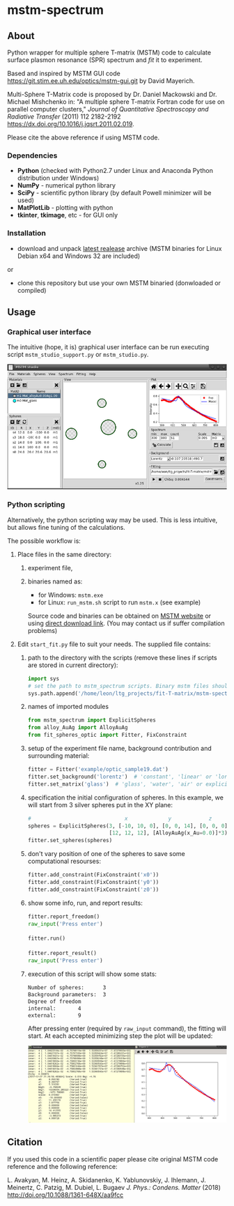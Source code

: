 # mstm-spectrum
## About
Python wrapper for multiple sphere T-matrix (MSTM) code to calculate surface plasmon resonance (SPR) spectrum and *fit* it to experiment.

Based and inspired by MSТM GUI code <https://git.stim.ee.uh.edu/optics/mstm-gui.git> by David Mayerich.

Multi-Sphere T-Matrix code is proposed by Dr. Daniel Mackowski and Dr. Michael Mishchenko in:
"A multiple sphere T-matrix Fortran code for use on parallel computer clusters,"
*Journal of Quantitative Spectroscopy and Radiative Transfer* (2011) 112 2182-2192
<https://dx.doi.org/10.1016/j.jqsrt.2011.02.019>.

Please cite the above reference if using MSTM code.

### Dependencies

* **Python** (checked with Python2.7 under Linux and Anaconda Python distribution under Windows)
* **NumPy** - numerical python library
* **SciPy** - scientific python library (by default Powell minimizer will be used)
* **MatPlotLib** - plotting with python
* **tkinter**, **tkimage**, etc - for GUI only

### Installation

* download and unpack [latest realease](releases/latest) archive (MSTM binaries for Linux Debian x64 and Windows 32 are included)

or

* clone this repository but use your own MSTM binaried (donwloaded or compiled)



## Usage

### Graphical user interface

The intuitive (hope, it is) graphical user interface
 can be run executing script `mstm_studio_support.py` or `mstm_studio.py`.

![GUI screenshot image][screen_gui]

### Python scripting

Alternatively, the python scripting way may be used.
This is less intuitive, but allows fine tuning of the calculations.

The possible workflow is:

1. Place files in the same directory:
    1. experiment file,
    1. binaries named as:
        * for Windows: `mstm.exe`
        * for Linux: `run_mstm.sh` script to run `mstm.x` (see example)

        Source code and binaries can be obtained on [MSTM website](http://eng.auburn.edu/users/dmckwski/scatcodes/)
        or using [direct download link](http://eng.auburn.edu/users/dmckwski/scatcodes/mstm%20v3.0.zip).
        (You may contact us if suffer compilation problems)
1. Edit `start_fit.py` file to suit your needs. The supplied file contains:
    1. path to the directory with the scripts (remove these lines if scripts are stored in current directory):

        ``` python
        import sys
        # set the path to mstm_spectrum scripts. Binary mstm files should be in current folder.
        sys.path.append('/home/leon/ltg_projects/fit-T-matrix/mstm-spectrum')
        ```
    1. names of imported modules

        ``` python
        from mstm_spectrum import ExplicitSpheres
        from alloy_AuAg import AlloyAuAg
        from fit_spheres_optic import Fitter, FixConstraint
        ```
    1. setup of the experiment file name, background contribution and surrounding material:

        ``` python
        fitter = Fitter('example/optic_sample19.dat')
        fitter.set_background('lorentz')  # 'constant', 'linear' or 'lorentz'
        fitter.set_matrix('glass')  # 'glass', 'water', 'air' or explicit value, i.e. 1.66+0.1j
        ```
    1. specification the initial configuration of spheres.
       In this example, we will start from 3 silver spheres put in the XY plane:

        ``` python
        #                              x             y            z
        spheres = ExplicitSpheres(3, [-10, 10, 0], [0, 0, 14], [0, 0, 0],
                                  [12, 12, 12], [AlloyAuAg(x_Au=0.0)]*3)
        fitter.set_spheres(spheres)
        ```
    1. don't vary position of one of the spheres to save some computational resourses:

        ``` python
        fitter.add_constraint(FixConstraint('x0'))
        fitter.add_constraint(FixConstraint('y0'))
        fitter.add_constraint(FixConstraint('z0'))
        ```
    1. show some info, run, and report results:

        ``` python
        fitter.report_freedom()
        raw_input('Press enter')

        fitter.run()

        fitter.report_result()
        raw_input('Press enter')
        ```
    1. execution of this script will show some stats:

        ```
        Number of spheres:      3
        Background parameters:  3
        Degree of freedom
        internal:       4
        external:       9

        ```
        After pressing enter (required by `raw_input` command),
        the fitting will start.
        At each accepted minimizing step the plot will be updated:

        ![Screenshot image][screen]


## Citation

If you used this code in a scientific paper please cite original MSTM code reference and the following reference:

L. Avakyan, M. Heinz, A. Skidanenko, K. Yablunovskiy, J. Ihlemann, J. Meinertz, C. Patzig, M. Dubiel, L. Bugaev
*J. Phys.: Condens. Matter* (2018) <http://doi.org/10.1088/1361-648X/aa9fcc>


[screen_gui]: images/screenshot-gui.jpg?raw=true "GUI screenshot"
[screen]: images/screenshot-example.jpg?raw=true "Screenshot of example run"

